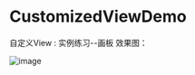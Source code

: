 # CustomizedViewDemo

自定义View : 实例练习--画板
效果图：

![image](https://github.com/naughty-pig/CustomizedViewDemo/blob/master/gif/Paint.gif)
